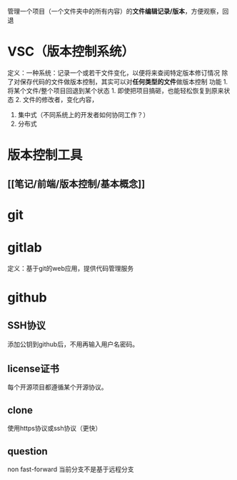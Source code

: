 管理一个项目（一个文件夹中的所有内容）的**文件编辑记录/版本**，方便观察，回退

# VSC（版本控制系统）
定义：一种系统：记录一个或若干文件变化，以便将来查阅特定版本修订情况
除了对保存代码的文件做版本控制，其实可以对**任何类型的文件**做版本控制
功能
	1. 将某个文件/整个项目回退到某个状态
		1. 即使把项目搞砸，也能轻松恢复到原来状态
	2. 文件的修改者，变化内容，
1. 集中式（不同系统上的开发者如何协同工作？）
2. 分布式
# 版本控制工具
## [[笔记/前端/版本控制/基本概念]]
# git

# gitlab
定义：基于git的web应用，提供代码管理服务
# github
## SSH协议
添加公钥到github后，不用再输入用户名密码。
## license证书
每个开源项目都遵循某个开源协议。
## clone
使用https协议或ssh协议（更快）

## question
non fast-forward 当前分支不是基于远程分支
